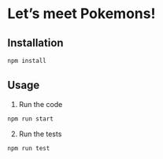# Let’s meet Pokemons!

## Installation

```bash
npm install
```

## Usage

1. Run the code

```bash
npm run start
```

2. Run the tests

```bash
npm run test
```

